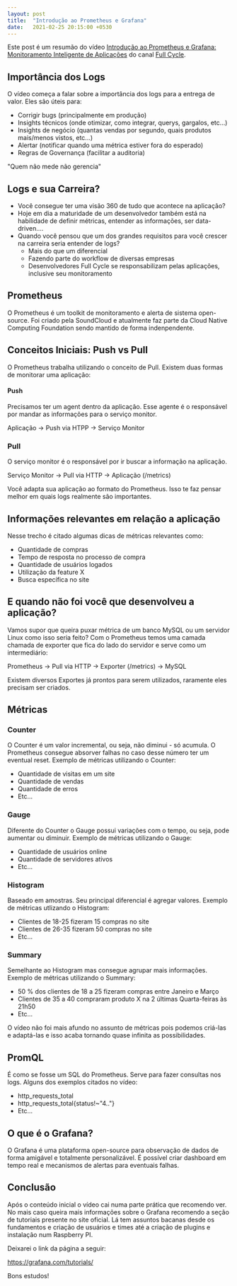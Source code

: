 ```yaml
---
layout: post
title:  "Introdução ao Prometheus e Grafana"
date:   2021-02-25 20:15:00 +0530
---
```


Este post é um resumão do vídeo [Introdução ao Prometheus e Grafana: Monitoramento Inteligente de Aplicações](https://www.youtube.com/watch?v=GPptIhzPBro) do canal [Full Cycle](https://www.youtube.com/channel/UCMUoZehUZBhLb8XaTc8TQrA).

## Importância dos Logs

O vídeo começa a falar sobre a importância dos logs para a entrega de valor.
Eles são úteis para:

- Corrigir bugs (principalmente em produção)
- Insights técnicos (onde otimizar, como integrar, querys, gargalos, etc...)
- Insights de negócio (quantas vendas por segundo, quais produtos mais/menos vistos, etc...)
- Alertar (notificar quando uma métrica estiver fora do esperado)
- Regras de Governança (facilitar a auditoria)

"Quem não mede não gerencia"

## Logs e sua Carreira?

- Você consegue ter uma visão 360 de tudo que acontece na aplicação?
- Hoje em dia a maturidade de um desenvolvedor também está na habilidade de definir métricas, entender as informações, ser data-driven....
- Quando você pensou que um dos grandes requisitos para você crescer na carreira seria entender de logs?
    - Mais do que um diferencial
    - Fazendo parte do workflow de diversas empresas
    - Desenvolvedores Full Cycle se responsabilizam pelas aplicações, inclusive seu monitoramento

## Prometheus

O Prometheus é um toolkit de monitoramento e alerta de sistema open-source.
Foi criado pela SoundCloud e atualmente faz parte da Cloud Native Computing Foundation sendo mantido de forma indenpendente.

## Conceitos Iniciais: Push vs Pull

O Prometheus trabalha utilizando o conceito de Pull.
Existem duas formas de monitorar uma aplicação:

#### Push

Precisamos ter um agent dentro da aplicação. Esse agente é o responsável por mandar as informações para o serviço monitor.

Aplicação -> Push via HTPP -> Serviço Monitor

### Pull

O serviço monitor é o responsável por ir buscar a informação na aplicação.

Serviço Monitor -> Pull via HTTP -> Aplicação (/metrics)

Você adapta sua aplicação ao formato do Prometheus.
Isso te faz pensar melhor em quais logs realmente são importantes.

## Informações relevantes em relação a aplicação

Nesse trecho é citado algumas dicas de métricas relevantes como:

- Quantidade de compras
- Tempo de resposta no processo de compra 
- Quantidade de usuários logados
- Utilização da feature X
- Busca específica no site

## E quando não foi você que desenvolveu a aplicação?

Vamos supor que queira puxar métrica de um banco MySQL ou um servidor Linux como isso seria feito?
Com o Prometheus temos uma camada chamada de exporter que fica do lado do servidor e serve como um intermediário:

Prometheus -> Pull via HTTP -> Exporter (/metrics) -> MySQL

Existem diversos Exportes já prontos para serem utilizados, raramente eles precisam ser criados.

## Métricas

### Counter

O Counter é um valor incremental, ou seja, não diminui - só acumula.
O Prometheus consegue absorver falhas no caso desse número ter um eventual reset.
Exemplo de métricas utilizando o Counter:

- Quantidade de visitas em um site
- Quantidade de vendas
- Quantidade de erros
- Etc...

### Gauge

Diferente do Counter o Gauge possui variações com o tempo, ou seja, pode aumentar ou diminuir.
Exemplo de métricas utilizando o Gauge:

- Quantidade de usuários online
- Quantidade de servidores ativos
- Etc...

### Histogram

Baseado em amostras. Seu principal diferencial é agregar valores.
Exemplo de métricas utlizando o Histogram:

- Clientes de 18-25 fizeram 15 compras no site
- Clientes de 26-35 fizeram 50 compras no site
- Etc...

### Summary

Semelhante ao Histogram mas consegue agrupar mais informações.
Exemplo de métricas utilizando o Summary:

- 50 % dos clientes de 18 a 25 fizeram compras entre Janeiro e Março
- Clientes de 35 a 40 compraram produto X na 2 últimas Quarta-feiras às 21h50
- Etc...

O vídeo não foi mais afundo no assunto de métricas pois podemos criá-las e adaptá-las e isso acaba tornando quase infinita as possibilidades.

## PromQL

É como se fosse um SQL do Prometheus. Serve para fazer consultas nos logs.
Alguns dos exemplos citados no vídeo:

- http_requests_total
- http_requests_total{status!~"4.."}
- Etc...

## O que é o Grafana?

O Grafana é uma plataforma open-source para observação de dados de forma amigável e totalmente personalizável. É possível criar dashboard em tempo real e mecanismos de alertas para eventuais falhas.

## Conclusão

Após o conteúdo inicial o vídeo cai numa parte prática que recomendo ver.
No mais caso queira mais informações sobre o Grafana recomendo a seção de tutoriais presente no site oficial. Lá tem assuntos bacanas desde os fundamentos e criação de usuários e times até a criação de plugins e instalação num Raspberry PI.

Deixarei o link da página a seguir:

<https://grafana.com/tutorials/>

Bons estudos!

